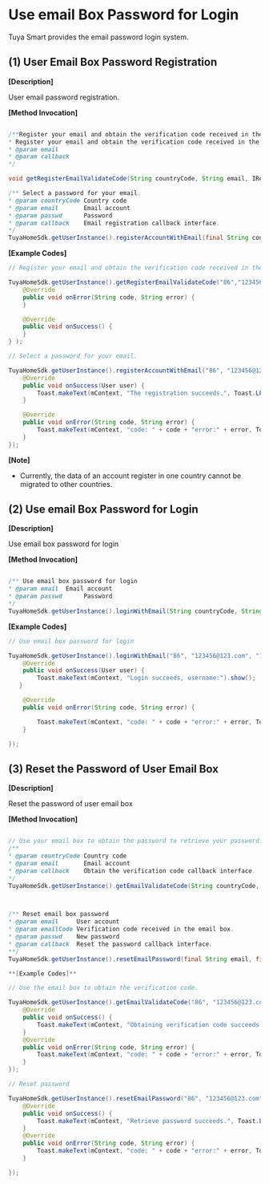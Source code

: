 # Use email Box Password for Login

Tuya Smart provides the email password login system.

## (1) User Email Box Password Registration

**[Description]**

User email password registration. 

**[Method Invocation]**
```java

/**Register your email and obtain the verification code received in the email. 
* Register your email and obtain the verification code received in the email.
* @param email
* @param callback
*/

void getRegisterEmailValidateCode(String countryCode, String email, IResultCallback callback);

/** Select a password for your email.
* @param countryCode Country code
* @param email       Email account
* @param passwd      Password
* @param callback    Email registration callback interface. 
*/
TuyaHomeSdk.getUserInstance().registerAccountWithEmail(final String countryCode, final String email, final String passwd, final IRegisterCallback callback);
```
**[Example Codes]**

```java
// Register your email and obtain the verification code received in the email.

TuyaHomeSdk.getUserInstance().getRegisterEmailValidateCode("86","123456@123.com",new IResultCallback() {
    @Override
    public void onError(String code, String error) {
    }

    @Override
    public void onSuccess() {
    }
} );

// Select a password for your email.

TuyaHomeSdk.getUserInstance().registerAccountWithEmail("86", "123456@123.com","123456","5723", new IRegisterCallback() {
    @Override
    public void onSuccess(User user) {
        Toast.makeText(mContext, "The registration succeeds.", Toast.LENGTH_SHORT).show();
    }

    @Override
    public void onError(String code, String error) {
        Toast.makeText(mContext, "code: " + code + "error:" + error, Toast.LENGTH_SHORT).show();
    }
});
```
**[Note]**

- Currently, the data of an account register in one country cannot be migrated to other countries. 

## (2) Use email Box Password for Login

**[Description]**

Use email box password for login

**[Method Invocation]**
```java

/** Use email box password for login
* @param email  Email account
* @param passwd      Password
*/
TuyaHomeSdk.getUserInstance().loginWithEmail(String countryCode, String email, String passwd, final ILoginCallback callback);
```
**[Example Codes]**

```java
// Use email box password for login

TuyaHomeSdk.getUserInstance().loginWithEmail("86", "123456@123.com", "123123", new ILoginCallback() {
    @Override
    public void onSuccess(User user) {
        Toast.makeText(mContext, "Login succeeds, username:").show();
   }

    @Override
    public void onError(String code, String error) {

        Toast.makeText(mContext, "code: " + code + "error:" + error, Toast.LENGTH_SHORT).show();
    }

});

```
## **(3) Reset the Password of User Email Box** 

**[Description]**

Reset the password of user email box 

**[Method Invocation]**
```java

// Use your email box to obtain the password to retrieve your password.
/**
* @param countryCode Country code
* @param email       Email account
* @param callback    Obtain the verification code callback interface. 
*/
TuyaHomeSdk.getUserInstance().getEmailValidateCode(String countryCode, final String email, final IValidateCallback callback);



/** Reset email box password
* @param email     User account
* @param emailCode Verification code received in the email box.
* @param passwd    New password
* @param callback  Reset the password callback interface. 
**/
TuyaHomeSdk.getUserInstance().resetEmailPassword(final String email, final String emailCode, final String passwd, final IResetPasswordCallback callback);

**[Example Codes]**

// Use the email box to obtain the verification code.

TuyaHomeSdk.getUserInstance().getEmailValidateCode("86", "123456@123.com", new IValidateCallback() {
    @Override
    public void onSuccess() {
        Toast.makeText(mContext, "Obtaining verification code succeeds.", Toast.LENGTH_SHORT).show();
    }
    @Override
    public void onError(String code, String error) {
        Toast.makeText(mContext, "code: " + code + "error:" + error, Toast.LENGTH_SHORT).show();
    }
});

// Reset password

TuyaHomeSdk.getUserInstance().resetEmailPassword("86", "123456@123.com", "123123", new IResetPasswordCallback() {
    @Override
    public void onSuccess() {
        Toast.makeText(mContext, "Retrieve password succeeds.", Toast.LENGTH_SHORT).show();
    }
    @Override
    public void onError(String code, String error) {
        Toast.makeText(mContext, "code: " + code + "error:" + error, Toast.LENGTH_SHORT).show();
    }

});
```